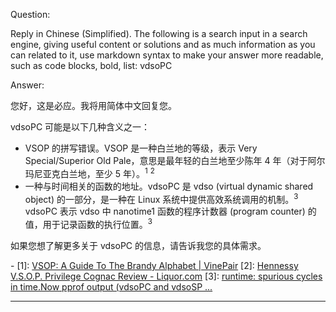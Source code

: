 Question:

Reply in Chinese (Simplified).
The following is a search input in a search engine, giving useful content or solutions and as much information as you can related to it, use markdown syntax to make your answer more readable, such as code blocks, bold, list:
vdsoPC

Answer:

您好，这是必应。我将用简体中文回复您。

vdsoPC 可能是以下几种含义之一：

- VSOP 的拼写错误。VSOP 是一种白兰地的等级，表示 Very Special/Superior Old Pale，意思是最年轻的白兰地至少陈年 4 年（对于阿尔玛尼亚克白兰地，至少 5 年）。<sup>1</sup> <sup>2</sup>
- 一种与时间相关的函数的地址。vdsoPC 是 vdso (virtual dynamic shared object) 的一部分，是一种在 Linux 系统中提供高效系统调用的机制。<sup>3</sup> vdsoPC 表示 vdso 中 nanotime1 函数的程序计数器 (program counter) 的值，用于记录函数的执行位置。<sup>3</sup>

如果您想了解更多关于 vdsoPC 的信息，请告诉我您的具体需求。

\-
\[1]: [VSOP: A Guide To The Brandy Alphabet | VinePair](https://vinepair.com/spirits-101/vsop-meaning-brandy-words/)
\[2]: [Hennessy V.S.O.P. Privilege Cognac Review - Liquor.com](https://www.liquor.com/hennessy-vsop-privilege-cognac-review-5219623)
\[3]: [runtime: spurious cycles in time.Now pprof output (vdsoPC and vdsoSP ...](https://github.com/golang/go/issues/47324)

<hr/>

